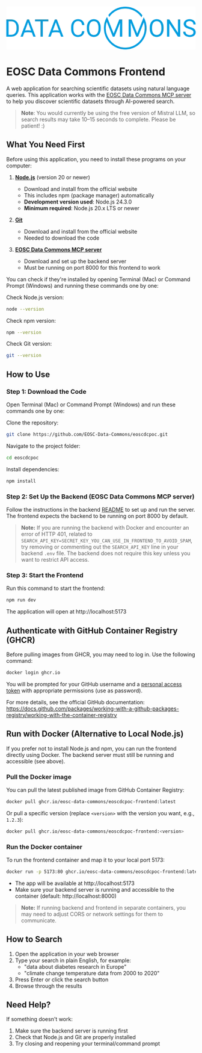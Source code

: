 ![EOSC Data Commons](src/assets/data-commons-logo.png)

# EOSC Data Commons Frontend

A web application for searching scientific datasets using natural language queries. This application works with the [EOSC Data Commons MCP server](https://github.com/EOSC-Data-Commons/data-commons-mcp) to help you discover scientific datasets through AI-powered search.

> **Note**: You would currently be using the free version of Mistral LLM, so search results may take 10–15 seconds to complete. Please be patient! :)

## What You Need First

Before using this application, you need to install these programs on your computer:

1. **[Node.js](https://nodejs.org/en/download/)** (version 20 or newer)
   - Download and install from the official website
   - This includes npm (package manager) automatically
   - **Development version used**: Node.js 24.3.0
   - **Minimum required**: Node.js 20.x LTS or newer

2. **[Git](https://git-scm.com/downloads)**
   - Download and install from the official website
   - Needed to download the code

3. **[EOSC Data Commons MCP server](https://github.com/EOSC-Data-Commons/data-commons-mcp)**
   - Download and set up the backend server
   - Must be running on port 8000 for this frontend to work

You can check if they're installed by opening Terminal (Mac) or Command Prompt (Windows) and running these commands one by one:

Check Node.js version:
```bash
node --version
```

Check npm version:
```bash
npm --version
```

Check Git version:
```bash
git --version
```

## How to Use

### Step 1: Download the Code

Open Terminal (Mac) or Command Prompt (Windows) and run these commands one by one:

Clone the repository:
```bash
git clone https://github.com/EOSC-Data-Commons/eoscdcpoc.git
```

Navigate to the project folder:
```bash
cd eoscdcpoc
```

Install dependencies:
```bash
npm install
```

### Step 2: Set Up the Backend (EOSC Data Commons MCP server)

Follow the instructions in the backend [README](https://github.com/EOSC-Data-Commons/data-commons-mcp) to set up and run the server. The frontend expects the backend to be running on port 8000 by default.

> **Note:**
> If you are running the backend with Docker and encounter an error of HTTP 401, related to `SEARCH_API_KEY=SECRET_KEY_YOU_CAN_USE_IN_FRONTEND_TO_AVOID_SPAM`, try removing or commenting out the `SEARCH_API_KEY` line in your backend `.env` file. The backend does not require this key unless you want to restrict API access.

### Step 3: Start the Frontend

Run this command to start the frontend:
```bash
npm run dev
```

The application will open at http://localhost:5173

## Authenticate with GitHub Container Registry (GHCR)

Before pulling images from GHCR, you may need to log in. Use the following command:

```bash
docker login ghcr.io
```

You will be prompted for your GitHub username and a [personal access token](https://docs.github.com/packages/working-with-a-github-packages-registry/working-with-the-container-registry#authenticating-to-the-container-registry) with appropriate permissions (use as password).

For more details, see the official GitHub documentation:  
https://docs.github.com/packages/working-with-a-github-packages-registry/working-with-the-container-registry

## Run with Docker (Alternative to Local Node.js)

If you prefer not to install Node.js and npm, you can run the frontend directly using Docker. The backend server must still be running and accessible (see above).

### Pull the Docker image

You can pull the latest published image from GitHub Container Registry:

```bash
docker pull ghcr.io/eosc-data-commons/eoscdcpoc-frontend:latest
```

Or pull a specific version (replace `<version>` with the version you want, e.g., `1.2.3`):

```bash
docker pull ghcr.io/eosc-data-commons/eoscdcpoc-frontend:<version>
```

### Run the Docker container

To run the frontend container and map it to your local port 5173:

```bash
docker run -p 5173:80 ghcr.io/eosc-data-commons/eoscdcpoc-frontend:latest
```

- The app will be available at http://localhost:5173
- Make sure your backend server is running and accessible to the container (default: http://localhost:8000)

> **Note:** If running backend and frontend in separate containers, you may need to adjust CORS or network settings for them to communicate.


## How to Search

1. Open the application in your web browser
2. Type your search in plain English, for example:
   - "data about diabetes research in Europe"
   - "climate change temperature data from 2000 to 2020"
3. Press Enter or click the search button
4. Browse through the results

## Need Help?

If something doesn't work:
1. Make sure the backend server is running first
2. Check that Node.js and Git are properly installed
3. Try closing and reopening your terminal/command prompt
